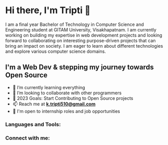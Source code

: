 # Hi there, I'm Tripti 👋

I am a final year Bachelor of Technology in Computer Science and Engineering student at GITAM University, Visakhapatnam. I am currently working on building my expertise in web development projects and looking forward to collaborating on interesting purpose-driven projects that can bring an impact on society. I am eager to learn about different technologies and explore various computer science domains.

## I'm a Web Dev & stepping my journey towards Open Source
- 🌱 I’m currently learning everything
- 👯 I’m looking to collaborate with other programmers
- 🥅 2023 Goals: Start Contributing to Open Source projects
- 📫 Reach me at **[k.tripti510@gmail.com](mailto:k.tripti510@gmail.com)**
- 🙂 I'm open to internship roles and job opportunities

### Languages and Tools:

### Connect with me:


<!--
**Tripti-Kaur/Tripti-Kaur** is a ✨ _special_ ✨ repository because its `README.md` (this file) appears on your GitHub profile.

Here are some ideas to get you started:

- 🔭 I’m currently working on ...
- 🌱 I’m currently learning ...
- 👯 I’m looking to collaborate on ...
- 🤔 I’m looking for help with ...
- 💬 Ask me about ...
- 📫 How to reach me: ...
- 😄 Pronouns: ...
- ⚡ Fun fact: ...
-->
